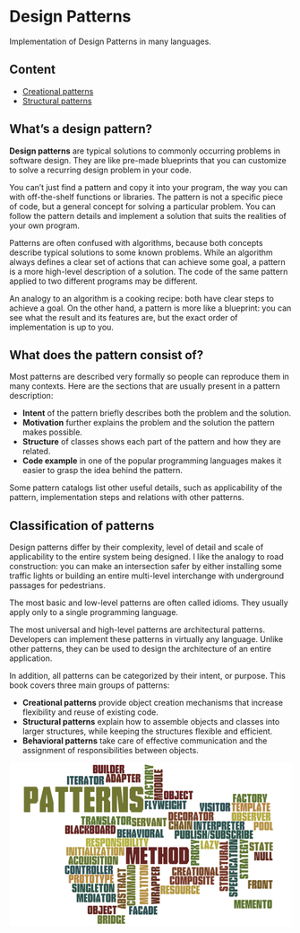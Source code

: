 # Design Patterns

Implementation of Design Patterns in many languages.

## Content

* [Creational patterns](creational-patterns)
* [Structural patterns](structural-patterns)

## What’s a design pattern?

__Design patterns__ are typical solutions to commonly occurring problems in software design. They are like pre-made blueprints that you can customize to solve a recurring design problem in your code.

You can’t just find a pattern and copy it into your program, the way you can with off-the-shelf functions or libraries. The pattern is not a specific piece of code, but a general concept for solving a particular problem. You can follow the pattern details and implement a solution that suits the realities of your own program.

Patterns are often confused with algorithms, because both concepts describe typical solutions to some known problems. While an algorithm always defines a clear set of actions that can achieve some goal, a pattern is a more high-level description of a solution. The code of the same pattern applied to two different programs may be different.

An analogy to an algorithm is a cooking recipe: both have clear steps to achieve a goal. On the other hand, a pattern is more like a blueprint: you can see what the result and its features are, but the exact order of implementation is up to you.

## What does the pattern consist of?

Most patterns are described very formally so people can reproduce them in many contexts. Here are the sections that are usually present in a pattern description:

* __Intent__ of the pattern briefly describes both the problem and the solution.
* __Motivation__ further explains the problem and the solution the pattern makes possible.
* __Structure__ of classes shows each part of the pattern and how they are related.
* __Code example__ in one of the popular programming languages makes it easier to grasp the idea behind the pattern.

Some pattern catalogs list other useful details, such as applicability of the pattern, implementation steps and relations with other patterns.

## Classification of patterns

Design patterns differ by their complexity, level of detail and scale of applicability to the entire system being designed. I like the analogy to road construction: you can make an intersection safer by either installing some traffic lights or building an entire multi-level interchange with underground passages for pedestrians.

The most basic and low-level patterns are often called idioms. They usually apply only to a single programming language.

The most universal and high-level patterns are architectural patterns. Developers can implement these patterns in virtually any language. Unlike other patterns, they can be used to design the architecture of an entire application.

In addition, all patterns can be categorized by their intent, or purpose. This book covers three main groups of patterns:

* __Creational patterns__ provide object creation mechanisms that increase flexibility and reuse of existing code.
* __Structural patterns__ explain how to assemble objects and classes into larger structures, while keeping the structures flexible and efficient.
* __Behavioral patterns__ take care of effective communication and the assignment of responsibilities between objects.

![Design Patterns](/images/design-patterns.png)
